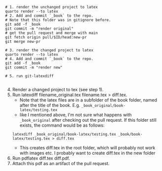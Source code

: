 
```{.bash} 
# 1. render the unchanged project to latex
quarto render --to latex
# 2. Add and commit `_book` to the repo. 
# Note that this folder was in gitignore before.
git add -f _book
git commit -m "render original"
# get the pull request and merge with main
git fetch origin pull/$ID/head:new-pr 
git merge new-pr

# 3. render the changed project to latex
quarto render --to latex
# 4. Add and commit `_book` to the repo.
git add -f _book
git commit -m "render new"

# 5. run git-latexdiff


```

4. Render a changed project to tex (see step 1).
5. Run latexdiff filename_original.tex filename.tex > diff.tex. 
   - Note that the latex files are in a subfolder of the book folder, named after the title of the book. E.g. `_book_original/book-latex/testing.tex`
   - like I mentioned above, I'm not sure what happens with `_book_original` after checking out the pull request. If this folder still exists, the command would be as follows:
   ```
   latexdiff _book_original/book-latex/testing.tex _book/book-latex/testing.tex > diff.tex
   ```
   - This creates diff.tex in the root folder, which will probably not work with images etc. I probably want to create diff.tex in the new folder
6. Run pdflatex diff.tex diff.pdf. 
7. Attach this pdf as an artifact of the pull request.

